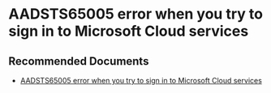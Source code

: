   <properties
	pageTitle="error - aadsts65005"
	description="error - aadsts65005"
	service="microsoft.PowerBIDedicated"
	resource="capacities"
	authors="pjfreitas"
	ms.author="pfreitas"	
	displayOrder="610"
	selfHelpType="generic"
	supportTopicIds="32628096"
	productPesIds="16334"
	cloudEnvironments="public, MoonCake, fairfax" 
	articleId="8022866a-eb98-2018-0543-c1bacc35a459"
	ownershipId="ASEP_ContentService_Placeholder"
/>

# AADSTS65005 error when you try to sign in to Microsoft Cloud services

## **Recommended Documents**

* [AADSTS65005 error when you try to sign in to Microsoft Cloud services](https://support.microsoft.com/help/3124219/aadsts65005-error-when-you-try-to-sign-in-to-microsoft-cloud-services)
